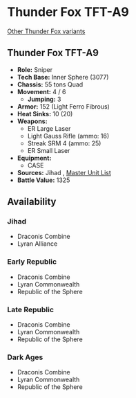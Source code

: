 # Thunder Fox TFT-A9 

[Other Thunder Fox variants](../thunder_fox.md) 

## Thunder Fox TFT-A9 

- **Role:** Sniper 
- **Tech Base:** Inner Sphere (3077) 
- **Chassis:** 55 tons Quad 
- **Movement:** 4 / 6 
  - **Jumping:** 3 
- **Armor:** 152 (Light Ferro Fibrous) 
- **Heat Sinks:** 10 (20) 
- **Weapons:** 
  - ER Large Laser 
  - Light Gauss Rifle (ammo: 16) 
  - Streak SRM 4 (ammo: 25) 
  - ER Small Laser 
- **Equipment:** 
  - CASE 
- **Sources:** Jihad , [Master Unit List](http://masterunitlist.info/Unit/Details/3217/thunder-fox-tft-a9) 
- **Battle Value:** 1325 

## Availability 

### Jihad 

- Draconis Combine 
- Lyran Alliance 

### Early Republic 

- Draconis Combine 
- Lyran Commonwealth 
- Republic of the Sphere 

### Late Republic 

- Draconis Combine 
- Lyran Commonwealth 
- Republic of the Sphere 

### Dark Ages 

- Draconis Combine 
- Lyran Commonwealth 
- Republic of the Sphere 

